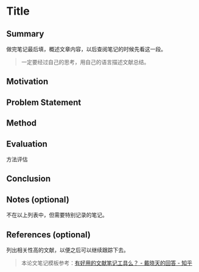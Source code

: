 # Title

## Summary

做完笔记最后填，概述文章内容，以后查阅笔记的时候先看这一段。

> 一定要经过自己的思考，用自己的语言描述文献总结。

## Motivation

## Problem Statement

## Method

## Evaluation

方法评估

## Conclusion

## Notes (optional)

不在以上列表中，但需要特别记录的笔记。

## References (optional)

列出相关性高的文献，以便之后可以继续跟踪下去。

> 本论文笔记模板参考：[有好用的文献笔记工具么？ - 戴晓天的回答 - 知乎](https://www.zhihu.com/question/21151769/answer/142802496)





